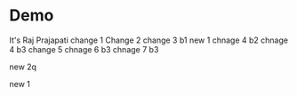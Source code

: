 # Demo
It's Raj Prajapati
change 1
Change 2
change 3 b1
new 1
chnage 4 b2
chnage 4 b3
change 5
chnage 6 b3
chnage 7 b3

new 2q

new 1

